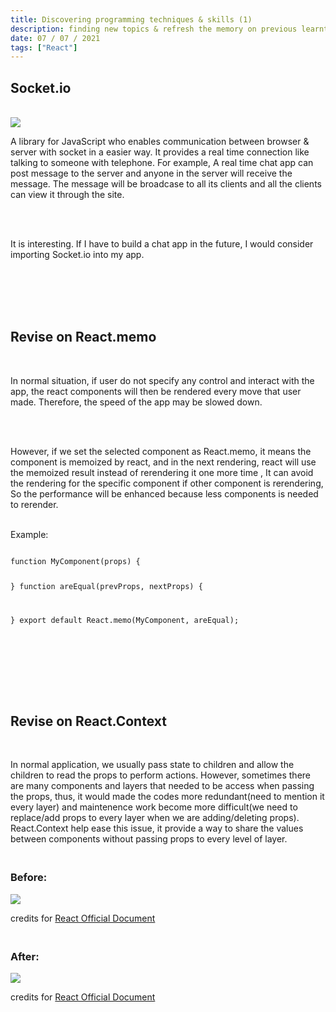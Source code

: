 ```yaml
---
title: Discovering programming techniques & skills (1)
description: finding new topics & refresh the memory on previous learnt skills
date: 07 / 07 / 2021
tags: ["React"]
---
```


<h2 class="text-4xl">Socket.io</h2>
<br/>
<Image layout='fill' src='/image/Blog/20210707-0304/20210707-0001.jpeg'></Image><br/>
<p>A library for JavaScript who enables communication between browser & server with socket in a easier way.
It provides a real time connection like talking to someone with telephone.
For example, A real time chat app can post message to the server and anyone in the server will receive the message.
The message will be broadcase to all its clients and all the clients can view it through the site.</p>
<br/><br/>
<p>It is interesting. If I have to build a chat app in the future, I would consider importing Socket.io into my app.</p>
<br/><br/><br/><br/>
<h2 class="text-4xl">Revise on React.memo</h2>
<br/>
<p>In normal situation, if user do not specify any control and interact with the app, 
the react components will then be rendered every move that user made.
Therefore, the speed of the app may be slowed down.</p>
<br/><br/>
<p>However, if we set the selected component as React.memo,
it means the component is memoized by react,
and in the next rendering, react will use the memoized result instead of rerendering it one more time ,
It can avoid the rendering for the specific component if other component is rerendering,
So the performance will be enhanced because less components is needed to rerender.<br/></p>
<p><br/>Example:<br/></p>
<pre class="language-jsx" ><code>
function MyComponent(props) {

}
function areEqual(prevProps, nextProps) {

}
export default React.memo(MyComponent, areEqual);
</code></pre><br/>
<br/><br/><br/><br/>

<h2 class="text-4xl">Revise on React.Context</h2>
<br>
<p>In normal application, we usually pass state to children and allow the children to read the props to perform actions.
However, sometimes there are many components and layers that needed to be access when passing the props,
 thus, it would made the codes more redundant(need to mention it every layer) 
 and maintenence work become more difficult(we need to replace/add props to every layer when we are adding/deleting props).
React.Context help ease this issue, it provide a way to share the values between components without passing props to every level of layer.</p>
<h3><br>Before:<br></h3>
<Image layout='fill' src='/image/Blog/20210707-0304/20210707-0002.png'></Image>
<p>credits for <a href="https://zh-hant.reactjs.org/docs/context.html">React Official Document</a><br/></p>
<h3><br/>After:<br/></h3>
<Image layout='fill' src='/image/Blog/20210707-0304/20210707-0003.png'></Image>
<p>credits for <a href="https://zh-hant.reactjs.org/docs/context.html" >React Official Document</a><br/></p>
